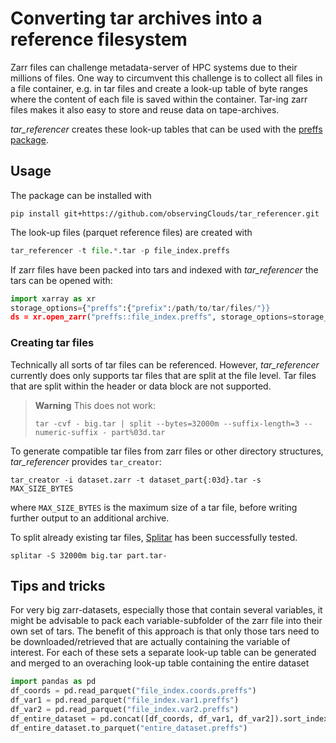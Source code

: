 # Converting tar archives into a reference filesystem

Zarr files can challenge metadata-server of HPC systems due to their millions of files.
One way to circumvent this challenge is to collect all files in a file container, e.g. in tar files
and create a look-up table of byte ranges where the content of each file is saved within
the container. Tar-ing zarr files makes it also easy to store and reuse data on tape-archives.

*tar_referencer* creates these look-up tables that can be used with the [preffs package](https://github.com/d70-t/preffs).

## Usage

The package can be installed with
```
pip install git+https://github.com/observingClouds/tar_referencer.git
```

The look-up files (parquet reference files) are created with

```python
tar_referencer -t file.*.tar -p file_index.preffs
```

If zarr files have been packed into tars and indexed with *tar_referencer* the tars can be opened with:
```python
import xarray as xr
storage_options={"preffs":{"prefix":/path/to/tar/files/"}}
ds = xr.open_zarr("preffs::file_index.preffs", storage_options=storage_options)
```

### Creating tar files
Technically all sorts of tar files can be referenced. However, *tar_referencer* currently does only supports tar files that are split at the file level. Tar files that are split within the header or data block are not supported.
> **Warning**
> This does not work:
> ```
> tar -cvf - big.tar | split --bytes=32000m --suffix-length=3 --numeric-suffix - part%03d.tar
> ```

To generate compatible tar files from zarr files or other directory structures, *tar_referencer* provides `tar_creator`:
```
tar_creator -i dataset.zarr -t dataset_part{:03d}.tar -s MAX_SIZE_BYTES
```
where `MAX_SIZE_BYTES` is the maximum size of a tar file, before writing further output to an additional archive.

To split already existing tar files, [Splitar](https://github.com/monoid/splitar) has been successfully tested.
```
splitar -S 32000m big.tar part.tar-
```

## Tips and tricks

For very big zarr-datasets, especially those that contain several variables, it might be advisable to pack each variable-subfolder
of the zarr file into their own set of tars. The benefit of this approach is that only those tars need to be downloaded/retrieved that
are actually containing the variable of interest. For each of these sets a separate look-up table can be generated and merged to an overaching look-up
table containing the entire dataset

```python
import pandas as pd
df_coords = pd.read_parquet("file_index.coords.preffs")
df_var1 = pd.read_parquet("file_index.var1.preffs")
df_var2 = pd.read_parquet("file_index.var2.preffs")
df_entire_dataset = pd.concat([df_coords, df_var1, df_var2]).sort_index()
df_entire_dataset.to_parquet("entire_dataset.preffs")
```
